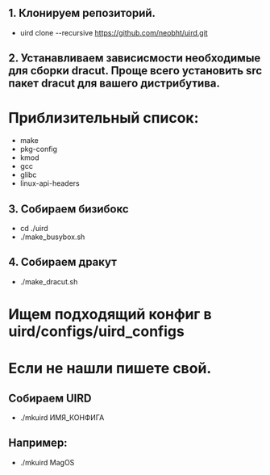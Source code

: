 ## 1. Клонируем репозиторий.
  * uird clone --recursive https://github.com/neobht/uird.git
## 2. Устанавливаем зависисмости необходимые для сборки dracut. Проще всего установить src пакет dracut для вашего дистрибутива.
# Приблизительный список:
  * make
  * pkg-config
  * kmod
  * gcc
  * glibc
  * linux-api-headers
## 3. Собираем бизибокс
  * cd ./uird
  * ./make_busybox.sh
## 4. Собираем дракут
  * ./make_dracut.sh
# Ищем подходящий конфиг в uird/configs/uird_configs
# Если не нашли пишете свой.
## Собираем UIRD
  * ./mkuird ИМЯ_КОНФИГА
## Например:
  * ./mkuird MagOS
